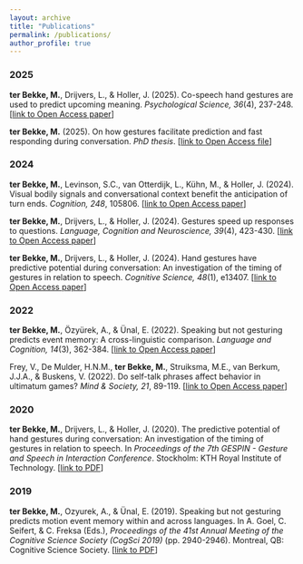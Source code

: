 ```yaml
---
layout: archive
title: "Publications"
permalink: /publications/
author_profile: true
---
```

### 2025
**ter Bekke, M.**, Drijvers, L., & Holler, J. (2025). Co-speech hand gestures are used to predict upcoming meaning. *Psychological Science, 36*(4), 237-248. [[link to Open Access paper](https://doi.org/10.1177/09567976251331041)]

**ter Bekke, M.** (2025). On how gestures facilitate prediction and fast responding during conversation. *PhD thesis*. [[link to Open Access file](https://hdl.handle.net/2066/316866)]

### 2024
**ter Bekke, M.**, Levinson, S.C., van Otterdijk, L., Kühn, M., & Holler, J. (2024).  Visual bodily signals and conversational context benefit the anticipation of turn ends. *Cognition, 248*, 105806. [[link to Open Access paper](https://doi.org/10.1016/j.cognition.2024.105806)]

**ter Bekke, M.**, Drijvers, L., & Holler, J. (2024). Gestures speed up responses to questions. *Language, Cognition and Neuroscience, 39*(4), 423-430. [[link to Open Access paper](https://doi.org/10.1080/23273798.2024.2314021)] 

**ter Bekke, M.**, Drijvers, L., & Holler, J. (2024). Hand gestures have predictive potential during conversation: An investigation of the timing of gestures in relation to speech. *Cognitive Science, 48*(1), e13407. [[link to Open Access paper](https://doi.org/10.1111/cogs.13407)] 

### 2022
**ter Bekke, M.**, Özyürek, A., & Ünal, E. (2022). Speaking but not gesturing predicts event memory: A cross-linguistic comparison. *Language and Cognition, 14*(3), 362-384. [[link to Open Access paper](https://doi.org/10.1017/langcog.2022.3)]

Frey, V., De Mulder, H.N.M., **ter Bekke, M.**, Struiksma, M.E., van Berkum, J.J.A., & Buskens, V. (2022). Do self-talk phrases affect behavior in ultimatum games? *Mind & Society, 21*, 89-119. [[link to Open Access paper](https://link.springer.com/article/10.1007/s11299-022-00286-8)] 

### 2020
**ter Bekke, M.**, Drijvers, L., & Holler, J. (2020). The predictive potential of hand gestures during conversation: An investigation of the timing of gestures in relation to speech. In *Proceedings of the 7th GESPIN - Gesture and Speech in Interaction Conference*. Stockholm: KTH Royal Institute of Technology. [[link to PDF](https://pure.mpg.de/rest/items/item_3251942_1/component/file_3251943/content)] 

### 2019
**ter Bekke, M.**, Ozyurek, A., & Ünal, E. (2019). Speaking but not gesturing predicts motion event memory within and across languages. In A. Goel, C. Seifert, & C. Freksa (Eds.), *Proceedings of the 41st Annual Meeting of the Cognitive Science Society (CogSci 2019)* (pp. 2940-2946). Montreal, QB: Cognitive Science Society. [[link to PDF](https://pure.mpg.de/rest/items/item_3055925_8/component/file_3136363/content)]

